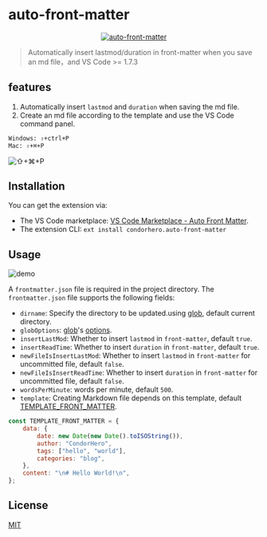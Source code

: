 # auto-front-matter

<p align="center">
	<a href="https://github.com/condorheroblog/auto-front-matter#readme" target="_blank">
		<img src="https://raw.githubusercontent.com/condorheroblog/auto-front-matter/main/packages/vscode/assets/ico-128x128.png" alt="auto-front-matter"/>
	</a>
	<a href="https://marketplace.visualstudio.com/items?itemName=condorhero.auto-front-matter" title="Check it out on the Visual Studio Marketplace"></a>
</p>

> Automatically insert lastmod/duration in front-matter when you save an md file，and VS Code >= 1.7.3

## features

1. Automatically insert `lastmod` and `duration` when saving the md file.
2. Create an md file according to the template and use the VS Code command panel.

```bash
Windows: ⇧+ctrl+P
Mac: ⇧+⌘+P
```
![⇧+⌘+P](https://user-images.githubusercontent.com/47056890/201308506-a3200f6a-81be-41f4-994b-57d09613bee5.png)


## Installation

You can get the extension via:

- The VS Code marketplace: [VS Code Marketplace - Auto Front Matter](https://marketplace.visualstudio.com/items?itemName=condorhero.auto-front-matter).
- The extension CLI: `ext install condorhero.auto-front-matter`

## Usage

![demo](https://user-images.githubusercontent.com/47056890/201293665-e720e6a7-5d86-40a2-a612-750889aa89c3.gif)

A `frontmatter.json` file is required in the project directory. The `frontmatter.json` file supports the following fields:

- `dirname`: Specify the directory to be updated.using [glob](https://github.com/isaacs/node-glob), default current directory.
- `globOptions`: [glob](https://github.com/isaacs/node-glob)'s [options](https://github.com/isaacs/node-glob#options).
- `insertLastMod`: Whether to insert `lastmod` in `front-matter`, default `true`.
- `insertReadTime`: Whether to insert `duration` in `front-matter`, default `true`.
- `newFileIsInsertLastMod`: Whether to insert `lastmod` in `front-matter` for uncommitted file, default `false`.
- `newFileIsInsertReadTime`: Whether to insert `duration` in `front-matter` for uncommitted file, default `false`.
- `wordsPerMinute`: words per minute, default `500`.
- `template`: Creating Markdown file depends on this template, default [TEMPLATE_FRONT_MATTER](https://github.com/condorheroblog/auto-front-matter/blob/main/packages/core/src/constant/index.ts#LL3C22-L3C22).

```js
const TEMPLATE_FRONT_MATTER = {
	data: {
		date: new Date(new Date().toISOString()),
		author: "CondorHero",
		tags: ["hello", "world"],
		categories: "blog",
	},
	content: "\n# Hello World!\n",
};
```

## License

[MIT](https://github.com/condorheroblog/auto-front-matter/blob/main/LICENSE)


